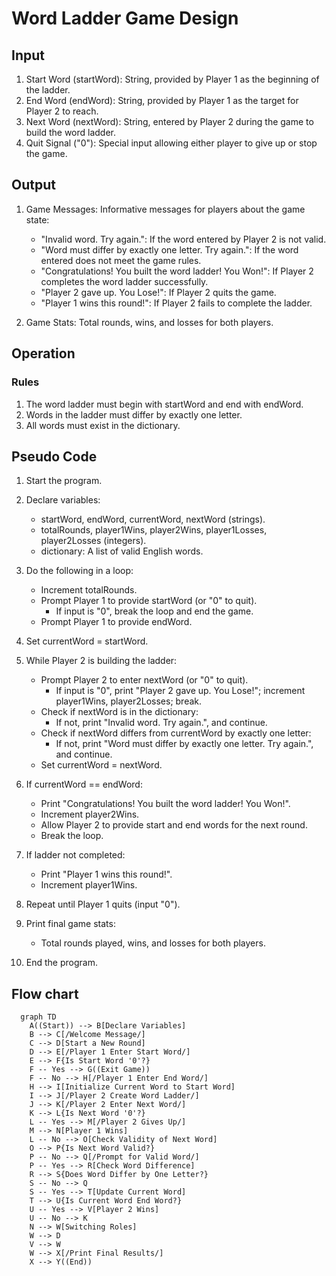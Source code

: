# Word Ladder Game Design

## Input

1. Start Word (startWord): String, provided by Player 1 as the beginning of the ladder.  
2. End Word (endWord): String, provided by Player 1 as the target for Player 2 to reach.  
3. Next Word (nextWord): String, entered by Player 2 during the game to build the word ladder.  
4. Quit Signal ("0"): Special input allowing either player to give up or stop the game.  

## Output

1. Game Messages: Informative messages for players about the game state:
   - "Invalid word. Try again.": If the word entered by Player 2 is not valid.
   - "Word must differ by exactly one letter. Try again.": If the word entered does not meet the game rules.
   - "Congratulations! You built the word ladder! You Won!": If Player 2 completes the word ladder successfully.
   - "Player 2 gave up. You Lose!": If Player 2 quits the game.  
   - "Player 1 wins this round!": If Player 2 fails to complete the ladder.  

2. Game Stats: Total rounds, wins, and losses for both players.

## Operation

### Rules

1. The word ladder must begin with startWord and end with endWord.
2. Words in the ladder must differ by exactly one letter.
3. All words must exist in the dictionary.

## Pseudo Code

1. Start the program.

2. Declare variables:
   - startWord, endWord, currentWord, nextWord (strings).
   - totalRounds, player1Wins, player2Wins, player1Losses, player2Losses (integers).
   - dictionary: A list of valid English words.

3. Do the following in a loop:
   - Increment totalRounds.
   - Prompt Player 1 to provide startWord (or "0" to quit).  
     - If input is "0", break the loop and end the game.  
   - Prompt Player 1 to provide endWord.

4. Set currentWord = startWord.

5. While Player 2 is building the ladder:
   - Prompt Player 2 to enter nextWord (or "0" to quit).  
     - If input is "0", print "Player 2 gave up. You Lose!"; increment player1Wins, player2Losses; break.
   - Check if nextWord is in the dictionary:
     - If not, print "Invalid word. Try again.", and continue.
   - Check if nextWord differs from currentWord by exactly one letter:
     - If not, print "Word must differ by exactly one letter. Try again.", and continue.
   - Set currentWord = nextWord.

6. If currentWord == endWord:
   - Print "Congratulations! You built the word ladder! You Won!".
   - Increment player2Wins.
   - Allow Player 2 to provide start and end words for the next round.
   - Break the loop.

7. If ladder not completed:
   - Print "Player 1 wins this round!".
   - Increment player1Wins.

8. Repeat until Player 1 quits (input "0").

9. Print final game stats:
   - Total rounds played, wins, and losses for both players.

10. End the program.


 ## Flow chart
```mermaid
  graph TD
    A((Start)) --> B[Declare Variables]
    B --> C[/Welcome Message/]
    C --> D[Start a New Round]
    D --> E[/Player 1 Enter Start Word/]
    E --> F{Is Start Word '0'?}
    F -- Yes --> G((Exit Game))
    F -- No --> H[/Player 1 Enter End Word/]
    H --> I[Initialize Current Word to Start Word]
    I --> J[/Player 2 Create Word Ladder/]
    J --> K[/Player 2 Enter Next Word/]
    K --> L{Is Next Word '0'?}
    L -- Yes --> M[/Player 2 Gives Up/]
    M --> N[Player 1 Wins]
    L -- No --> O[Check Validity of Next Word]
    O --> P{Is Next Word Valid?}
    P -- No --> Q[/Prompt for Valid Word/]
    P -- Yes --> R[Check Word Difference]
    R --> S{Does Word Differ by One Letter?}
    S -- No --> Q
    S -- Yes --> T[Update Current Word]
    T --> U{Is Current Word End Word?}
    U -- Yes --> V[Player 2 Wins]
    U -- No --> K
    N --> W[Switching Roles]
    W --> D
    V --> W
    W --> X[/Print Final Results/]
    X --> Y((End))




 
